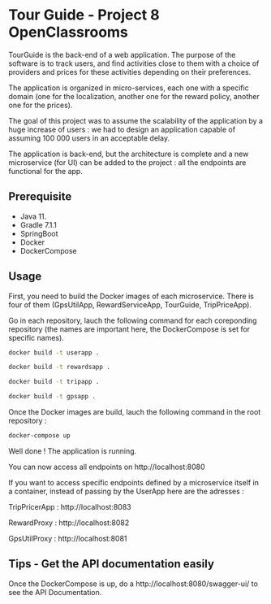 # Tour Guide - Project 8 OpenClassrooms

TourGuide is the back-end of a web application. The purpose of the software is to track users, and find activities close to them with a choice of providers and prices for these activities depending on their preferences.

The application is organized in micro-services, each one with a specific domain (one for the localization, another one for the reward policy, another one for the prices). 

The goal of this project was to assume the scalability of the application by a huge increase of users : we had to design an application capable of assuming 100 000 users in an acceptable delay. 

The application is back-end, but the architecture is complete and a new microservice (for UI) can be added to the project : all the endpoints are functional for the app. 

## Prerequisite

* Java 11.
* Gradle 7.1.1
* SpringBoot
* Docker
* DockerCompose


## Usage

First, you need to build the Docker images of each microservice.
There is four of them (GpsUtilApp, RewardServiceApp, TourGuide, TripPriceApp).

Go in each repository, lauch the following command for each coreponding repository (the names are important here, the DockerCompose is set for specific names).
```bash
docker build -t userapp .
```
```bash
docker build -t rewardsapp .
```
```bash
docker build -t tripapp .
```
```bash
docker build -t gpsapp .
```
Once the Docker images are build, lauch the following command in the root repository : 
```bash
docker-compose up
```
Well done ! The application is running. 

You can now access all endpoints on http://localhost:8080

If you want to access specific endpoints defined by a microservice itself in a container, instead of passing by the UserApp here are the adresses :

TripPricerApp : http://localhost:8083

RewardProxy : http://localhost:8082

GpsUtilProxy : http://localhost:8081


## Tips - Get the API documentation easily
 Once the DockerCompose is up, do a http://localhost:8080/swagger-ui/ to see the API Documentation.
